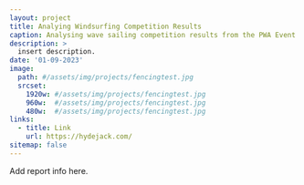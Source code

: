 ```yaml
---
layout: project
title: Analying Windsurfing Competition Results
caption: Analysing wave sailing competition results from the PWA Event in Pozo Izquierdo, Gran Canaria.
description: >
  insert description.
date: '01-09-2023'
image: 
  path: #/assets/img/projects/fencingtest.jpg
  srcset: 
    1920w: #/assets/img/projects/fencingtest.jpg
    960w:  #/assets/img/projects/fencingtest.jpg
    480w:  #/assets/img/projects/fencingtest.jpg
links:
  - title: Link
    url: https://hydejack.com/
sitemap: false
---
```


Add report info here.
